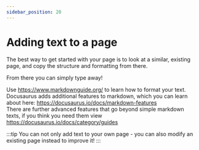 ```yaml
---
sidebar_position: 20
---
```


# Adding text to a page

The best way to get started with your page is to look at a similar, existing page, and copy the structure and formatting from there.

From there you can simply type away!

Use https://www.markdownguide.org/ to learn how to format your text.   
Docusaurus adds additional features to markdown, which you can learn about here: https://docusaurus.io/docs/markdown-features   
There are further advanced features that go beyond simple markdown texts, if you think you need them view https://docusaurus.io/docs/category/guides   

:::tip
You can not only add text to your own page - you can also modify an existing page instead to improve it!
:::
